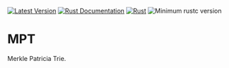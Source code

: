 [![Latest Version](https://img.shields.io/crates/v/mpt.svg)](https://crates.io/crates/mpt)
[![Rust Documentation](https://img.shields.io/badge/api-rustdoc-blue.svg)](https://docs.rs/mpt)
[![Rust](https://github.com/rust-util-collections/mpt/actions/workflows/rust.yml/badge.svg)](https://github.com/rust-util-collections/mpt/actions/workflows/rust.yml)
![Minimum rustc version](https://img.shields.io/badge/rustc-1.70+-lightgray.svg)

# MPT

Merkle Patricia Trie.
